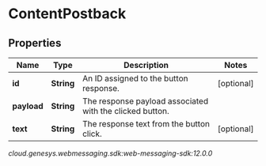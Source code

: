 # ContentPostback


## Properties

| Name | Type | Description | Notes |
| ------------ | ------------- | ------------- | ------------- |
| **id** | **String** | An ID assigned to the button response. |  [optional] |
| **payload** | **String** | The response payload associated with the clicked button. |  |
| **text** | **String** | The response text from the button click. |  [optional] |




_cloud.genesys.webmessaging.sdk:web-messaging-sdk:12.0.0_
